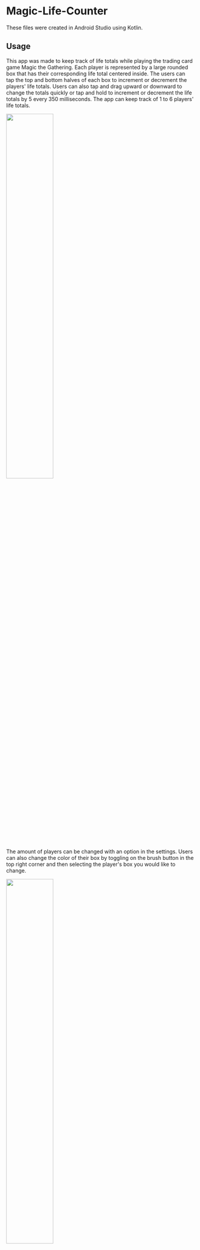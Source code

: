# Magic-Life-Counter

These files were created in Android Studio using Kotlin.

## Usage

This app was made to keep track of life totals while playing the trading card game Magic the Gathering. Each player is represented by a large rounded box that has their corresponding life total centered inside. The users can tap the top and bottom halves of each box to increment or decrement the players' life totals. Users can also tap and drag upward or downward to change the totals quickly or tap and hold to increment or decrement the life totals by 5 every 350 milliseconds. The app can keep track of 1 to 6 players' life totals.

<img src=https://user-images.githubusercontent.com/65688007/147306358-85ea7301-2221-4946-a9df-be6c3b703523.png width=50% height=50%>

The amount of players can be changed with an option in the settings. Users can also change the color of their box by toggling on the brush button in the top right corner and then selecting the player's box you would like to change.

<img src=https://user-images.githubusercontent.com/65688007/147306608-bc666c50-bf98-4988-963d-7c05d969db33.png width=50% height=50%>

The play button on the right will randomly pick a player to go first.

<img src=https://user-images.githubusercontent.com/65688007/147307018-79fb842b-9b01-49bb-a01a-740d885207a6.png width=50% height=50%>

Several settings are available in the menu, which is opened by pressing the button in the bottom right corner. These settings allow users to choose the amount of players, starting health, if player displays should rotate, or if they want to reset the game. Any options about timers has not yet been implemented.

<img src=https://user-images.githubusercontent.com/65688007/147307264-357e09cd-14b6-482d-9af6-ef511acb08cb.png width=50% height=50%>

The button in the bottom right of each players' box will allow users to deal commander damage to other players. Select the commander damage button of the player who is dealing the damage and then change the values on the damaged players' cards. Once you are done, select the checkmark button in the player box that was dealing the commander damage.

<img src=https://user-images.githubusercontent.com/65688007/147307331-c5f2b195-d0ae-4d71-a946-4907cbeb3c00.png width=50% height=50%>

